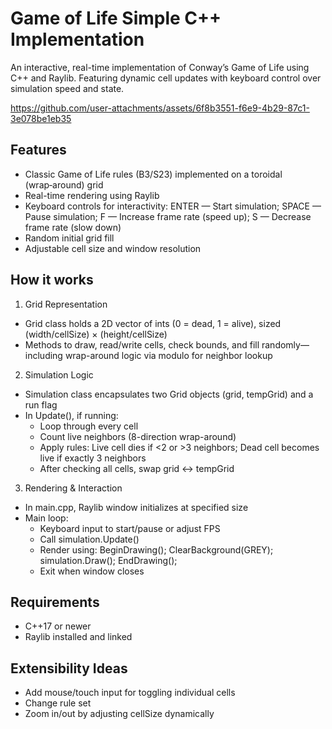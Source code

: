 # Game of Life Simple C++ Implementation

An interactive, real-time implementation of Conway’s Game of Life using C++ and Raylib. Featuring dynamic cell updates with keyboard control over simulation speed and state.

https://github.com/user-attachments/assets/6f8b3551-f6e9-4b29-87c1-3e078be1eb35

## Features

- Classic Game of Life rules (B3/S23) implemented on a toroidal (wrap‑around) grid
- Real-time rendering using Raylib
- Keyboard controls for interactivity: ENTER — Start simulation; SPACE — Pause simulation; F — Increase frame rate (speed up); S — Decrease frame rate (slow down)
- Random initial grid fill
- Adjustable cell size and window resolution

## How it works
1. Grid Representation
- Grid class holds a 2D vector of ints (0 = dead, 1 = alive), sized (width/cellSize) × (height/cellSize)
- Methods to draw, read/write cells, check bounds, and fill randomly—including wrap-around logic via modulo for neighbor lookup

2. Simulation Logic
- Simulation class encapsulates two Grid objects (grid, tempGrid) and a run flag
- In Update(), if running:
  - Loop through every cell
  - Count live neighbors (8-direction wrap-around)
  - Apply rules: Live cell dies if <2 or >3 neighbors; Dead cell becomes live if exactly 3 neighbors
  - After checking all cells, swap grid ↔ tempGrid

3. Rendering & Interaction
- In main.cpp, Raylib window initializes at specified size
- Main loop:
  - Keyboard input to start/pause or adjust FPS
  - Call simulation.Update()
  - Render using: BeginDrawing(); ClearBackground(GREY); simulation.Draw(); EndDrawing();
  - Exit when window closes

## Requirements
- C++17 or newer
- Raylib installed and linked

## Extensibility Ideas
- Add mouse/touch input for toggling individual cells
- Change rule set
- Zoom in/out by adjusting cellSize dynamically
